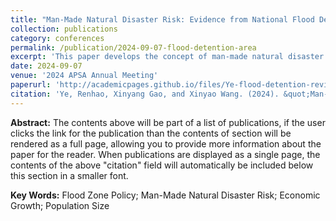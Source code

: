 ```yaml
---
title: "Man-Made Natural Disaster Risk: Evidence from National Flood Detention Area in China"
collection: publications
category: conferences
permalink: /publication/2024-09-07-flood-detention-area
excerpt: 'This paper develops the concept of man-made natural disaster risk, referring to the increase of potential risk exposed to natural disasters as a result of protection from natural disasters, even if these measures rarely directly cause disasters. Our findings indicate that the flood zone policy significantly reduces economic activity and population levels in the affected regions. This pattern is robust after accounting for alternative explanations and historical evidence that exploits flood disaster shocks on local social development prior to the establishment of national-level flood detention areas.'
date: 2024-09-07
venue: '2024 APSA Annual Meeting'
paperurl: 'http://academicpages.github.io/files/Ye-flood-detention-revised0831.pdf'
citation: 'Ye, Renhao, Xinyang Gao, and Xinyao Wang. (2024). &quot;Man-Made Natural Disaster: Evidence from National Flood Detention Area in China.&quot; <i>2024 APSA Annual Meeting, Philadelphia</i>.'
---
```


**Abstract:** The contents above will be part of a list of publications, if the user clicks the link for the publication than the contents of section will be rendered as a full page, allowing you to provide more information about the paper for the reader. When publications are displayed as a single page, the contents of the above "citation" field will automatically be included below this section in a smaller font.

**Key Words:** Flood Zone Policy; Man-Made Natural Disaster Risk; Economic Growth; Population Size
